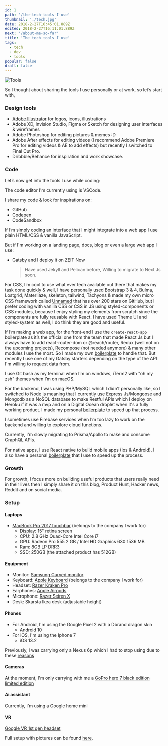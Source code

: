 ```yaml
---
id: 1
path: '/the-tech-tools-I-use'
thumbnail: './tech.jpg'
date: 2018-2-27T16:45:01.889Z
edited: 2018-2-27T16:11:01.889Z
next: '/about-me-so-far'
title: 'The tech tools I use'
tags:
  - tech
  - dev
  - tools
popular: false
draft: false
---
```


![Tools](tech.jpg)

So I thought about sharing the tools I use personally or at work, so let’s start with,

### Design tools

- [Adobe Illustrator](https://amzn.to/2Ygdmek) for logos, icons, illustrations
- Adobe XD, Invision Studio, Figma or Sketch for designing user interfaces & wireframes
- Adobe Photoshop for editing pictures & memes :D
- Adobe After effects for editing videos (I recommend Adobe Premiere Pro for editing videos & AE to add effects) but recently I switched to Final Cut Pro.
- Dribbble/Behance for inspiration and work showcase.

### Code

Let’s now get into the tools I use while coding:

The code editor I'm currently using is VSCode.

I share my code & look for inspirations on:

- GitHub
- Codepen
- CodeSandbox

If I’m simply coding an interface that I might integrate into a web app I use plain HTML/CSS & vanilla JavaScript.

But if I'm working on a landing page, docs, blog or even a large web app I use:

- Gatsby and I deploy it on ZEIT Now
  > Have used Jekyll and Pelican before, Willing to migrate to Next Js soon.

For CSS, I’m cool to use what ever tech available out there that makes my task done quickly & well, I have personally used Bootstrap 3 & 4, Bulma, Lostgrid, Materliaze, skeleton, tailwind, Tachyons & made my own micro CSS framework called [Unnamed](https://unnamed.smakosh.com/) that has over 200 stars on GitHub, but I prefer coding with vanilla CSS or CSS in JS using styled-components or CSS modules, because I enjoy styling my elements from scratch since the components are fully reusable with React. I have used Theme UI and styled-system as well, I do think they are good and useful.

If I’m making a web app, for the front-end I use the `create-react-app` boilerplate as it’s the official one from the team that made React Js but I always have to add react-router-dom or @reach/router, Redux (well not on the upcoming projects), Recompose (not needed anymore) & many other modules I use the most. So I made my own [boilerplate](https://github.com/smakosh/personal-react-app-boilerplate) to handle that. But recently I use one of my Gatsby starters depending on the type of the API I'm willing to request data from.

I use Git bash as my terminal when I’m on windows, iTerm2 with "oh my zsh" themes when I’m on macOS.

For the backend, I was using PHP/MySQL which I didn’t personally like, so I switched to Node js meaning that I currently use Express Js/Mongoose and Mongodb as a NoSQL database to make Restful APIs which I deploy on Heroku if it was a mvp and on a Digital Ocean droplet when it's a fully working product. I made my personal [boilerplate](https://github.com/smakosh/rest-api-boilerplate-v2) to speed up that process.

I sometimes use Firebase services when I’m too lazy to work on the backend and willing to explore cloud functions.

Currently, I'm slowly migrating to Prisma/Apollo to make and consume GraphQL APIs.

For native apps, I use React native to build mobile apps (Ios & Android). I also have a personal [boilerplate](https://github.com/smakosh/RN-personal-boilerplate) that I use to speed up the process.

### Growth

For growth, I focus more on building useful products that users really need in their lives then I simply share it on this blog, Product Hunt, Hacker news, Reddit and on social media.

### Setup

#### Laptops

- [MacBook Pro 2017 touchbar](https://amzn.to/2YBeJpa) (belongs to the company I work for)
  - Display: 15" retina screen
  - CPU: 2.8 GHz Quad-Core Intel Core i7
  - GPU: Radeon Pro 555 2 GB / Intel HD Graphics 630 1536 MB
  - Ram: 8GB LP DRR3
  - SSD: 250GB (the attached product has 512GB)

#### Equipment

- Monitor: [Samsung Curved monitor](https://amzn.to/2s8OjyC)
- Keyboard: [Apple Keyboard](https://amzn.to/2P1xf6H) (belongs to the company I work for)
- Headset: [Razer Kraken Pro](https://amzn.to/2LiN1c4)
- Earphones: [Apple Airpods](https://amzn.to/2PtHmR3)
- Microphone: [Razer Seiren X](https://amzn.to/38jk1dj)
- Desk: Skarsta Ikea desk (adjustable height)

#### Phones

- For Android, I'm using the Google Pixel 2 with a Dbrand dragon skin
  - Android 10
- For iOS, I'm using the Iphone 7
  - iOS 13.2

Previously, I was carrying only a Nexus 6p which I had to stop using due to these [reasons](/pixel-2-review-and-why-Nexus-6p-is-a-bad-choice)

#### Cameras

At the moment, I'm only carrying with me a [GoPro hero 7 black edition limited edition](https://amzn.to/2X5rw5A)

#### Ai assistant

Currently, I'm using a Google home mini

#### VR

[Google VR 1st gen headset](https://amzn.to/2XbPLiv)

Full setup with pictures can be found [here](https://docs.google.com/document/d/1falYEEHhJxq4HIXwOPoc4lk0AYsfHY4U6ZCcY4Srs8g/edit?usp=sharing).
